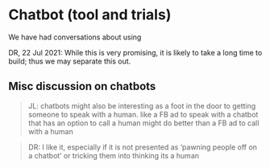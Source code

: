 # Chatbot \(tool and trials\)

We have had conversations about using

DR, 22 Jul 2021: While this is very promising, it is likely to take a long time to build; thus we may separate this out.



## Misc discussion on chatbots

> JL: chatbots might also be interesting as a foot in the door to getting someone to speak with a human. like a FB ad to speak with a chatbot that has an option to call a human might do better than a FB ad to call with a human

> DR: I like it, especially if it is not presented as ‘pawning people off on a chatbot’ or tricking them into thinking its a human

>


